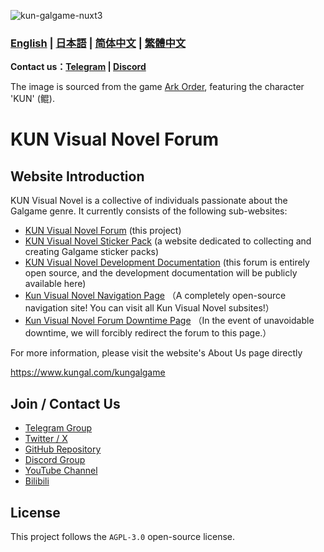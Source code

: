 ![kun-galgame-nuxt3](https://kungal.com/kungalgame.webp)

### **[English](/Readme.md)** | **[日本語](/docs/Readme_JA_JP.md)** | **[简体中文](/docs/Readme_ZH_CN.md)** | **[繁體中文](/docs/Readme_ZH_TW.md)**

**Contact us：[Telegram](https://t.me/kungalgame) | [Discord](https://discord.com/invite/5F4FS2cXhX)**

The image is sourced from the game [Ark Order](https://apps.qoo-app.com/en/app/9593), featuring the character 'KUN' (鲲).

# KUN Visual Novel Forum

## Website Introduction

KUN Visual Novel is a collective of individuals passionate about the Galgame genre. It currently consists of the following sub-websites:

- [KUN Visual Novel Forum](https://kungal.com) (this project)
- [KUN Visual Novel Sticker Pack](https://sticker.kungal.com) (a website dedicated to collecting and creating Galgame sticker packs)
- [KUN Visual Novel Development Documentation](https://soft.moe/kun-visualnovel-docs/kun-forum.html) (this forum is entirely open source, and the development documentation will be publicly available here)
- [Kun Visual Novel Navigation Page](https://nav.kungal.org/) （A completely open-source navigation site! You can visit all Kun Visual Novel subsites!）
- [Kun Visual Novel Forum Downtime Page](https://down.kungal.com/) （In the event of unavoidable downtime, we will forcibly redirect the forum to this page.）

For more information, please visit the website's About Us page directly

https://www.kungal.com/kungalgame

## Join / Contact Us

- [Telegram Group](https://t.me/kungalgame)
- [Twitter / X](https://twitter.com/kungalgame)
- [GitHub Repository](https://github.com/KUN1007/kun-galgame-nuxt3)
- [Discord Group](https://discord.com/invite/5F4FS2cXhX)
- [YouTube Channel](https://youtube.com/@kungalgame)
- [Bilibili](https://space.bilibili.com/1748455574)

## License

This project follows the `AGPL-3.0` open-source license.
